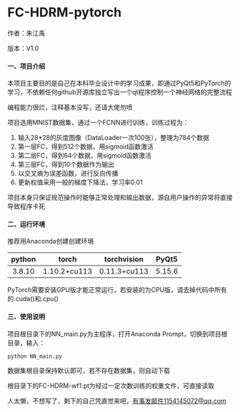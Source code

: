 # FC-HDRM-pytorch

作者：朱江禹

版本：V1.0

#### 一、项目介绍

本项目主要目的是自己在本科毕业设计中的学习成果，即通过PyQt5和PyTorch的学习，不依赖任何github开源库独立写出一个qt程序控制一个神经网络的完整流程

编程能力很烂，注释基本没写，还请大佬勿喷

项目选用MNIST数据集，通过一个FCNN进行训练，训练过程为：

1. 输入28*28的灰度图像（DataLoader一次100张），整理为784个数据
2. 第一层FC，得到512个数据，用sigmoid函数激活
3. 第二层FC，得到64个数据，用sigmoid函数激活
4. 第三层FC，得到10个数据作为输出
5. 以交叉熵为误差函数，进行反向传播
6. 更新权值采用一般的梯度下降法，学习率0.01

项目本身只保证规范操作时能够正常处理和输出数据，源自用户操作的异常将直接导致程序卡死



#### 二、运行环境

推荐用Anaconda创建创建环境

| python |    torch     | torchvision  | PyQt5  |
| :----: | :----------: | :----------: | :----: |
| 3.8.10 | 1.10.2+cu113 | 0.11.3+cu113 | 5.15.6 |

PyTorch需要安装GPU版才能正常运行，若安装的为CPU版，请去掉代码中所有的.cuda()和.cpu()



#### 三、使用说明

项目根目录下的NN_main.py为主程序，打开Anaconda Prompt，切换到项目根目录，输入：

```
python NN_main.py
```

数据集根目录保持默认即可，若不存在数据集，则自动下载

根目录下的FC-HDRM-wf1.pt为经过一定次数训练的权重文件，可直接读取



人太懒，不想写了，剩下的自己凭直觉来吧，有事发邮件1154145072@qq.com

